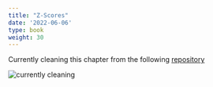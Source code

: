 ```yaml
---
title: "Z-Scores"
date: '2022-06-06'
type: book
weight: 30
---
```


Currently cleaning this chapter from the following
[repository](https://github.com/jpedroza1228/cpp_3307)

![currently
cleaning](https://media.giphy.com/media/zZRxy466qETsY/giphy.gif)

